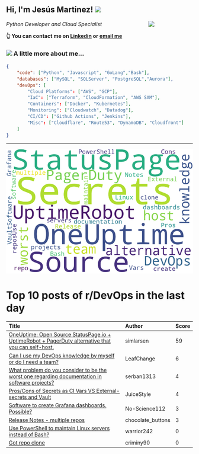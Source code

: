<!--
**jmartinezl/jmartinezl** is a ✨ _special_ ✨ repository because its `README.md` (this file) appears on your GitHub profile.

Here are some ideas to get you started:

- 🔭 I’m currently working on ...
- 🌱 I’m currently learning ...
- 👯 I’m looking to collaborate on ...
- 🤔 I’m looking for help with ...
- 💬 Ask me about ...
- 📫 How to reach me: ...
- 😄 Pronouns: ...
- ⚡ Fun fact: ...
-->

<h2>Hi, I'm Jesús Martinez! <img src="https://media.giphy.com/media/WUlplcMpOCEmTGBtBW/giphy.gif" width="30"> </h2>
<img align='right' src="https://media.giphy.com/media/NytMLKyiaIh6VH9SPm/giphy.gif" width="120">
<p><em>Python Developer and Cloud Specialist
</em></p>

**👆 You can contact me on [Linkedin](https://www.linkedin.com/in/jes%C3%BAs-martinez-2b7b10104/) or [email me](mailto:jesus.mtz.lorenzo@gmail.com)**

### <img src="https://media.giphy.com/media/VgCDAzcKvsR6OM0uWg/giphy.gif" width="50"> A little more about me...  

```json
{
    "code": ["Python", "Javascript", "GoLang","Bash"],
    "databases": ["MySQL", "SQLServer", "PostgreSQL","Aurora"],
    "devOps": [
        "Cloud Platforms": ["AWS", "GCP"],
        "IaC": ["Terraform", "CloudFormation", "AWS SAM"],
        "Containers": ["Docker", "Kubernetes"],
        "Monitoring": ["Cloudwatch", "Datadog"],
        "CI/CD": ["Github Actions", "Jenkins"],
        "Misc": ["Cloudflare", "Route53", "DynamoDB", "Cloudfront"]
    ]
}
```
---

![Wordcloud](./cloud.png)

# Top 10 posts of r/DevOps in the last day

| Title | Author | Score |
|:---|:---|:---|
| [OneUptime: Open Source StatusPage.io + UptimeRobot + PagerDuty alternative that you can self-host.](https://www.reddit.com/r/devops/comments/156qxly/oneuptime_open_source_statuspageio_uptimerobot/) | simlarsen | 59 |
| [Can I use my DevOps knowledge by myself or do I need a team?](https://www.reddit.com/r/devops/comments/15707mi/can_i_use_my_devops_knowledge_by_myself_or_do_i/) | LeafChange | 6 |
| [What problem do you consider to be the worst one regarding documentation in software projects?](https://www.reddit.com/r/devops/comments/156iwqn/what_problem_do_you_consider_to_be_the_worst_one/) | serban1313 | 4 |
| [Pros/Cons of Secrets as CI Vars VS External-secrets and Vault](https://www.reddit.com/r/devops/comments/156tlv2/proscons_of_secrets_as_ci_vars_vs_externalsecrets/) | JuiceStyle | 4 |
| [Software to create Grafana dashboards. Possible?](https://www.reddit.com/r/devops/comments/15767s5/software_to_create_grafana_dashboards_possible/) | No-Science112 | 3 |
| [Release Notes - multiple repos](https://www.reddit.com/r/devops/comments/1577yl1/release_notes_multiple_repos/) | chocolate_buttons | 3 |
| [Use PowerShell to maintain Linux servers instead of Bash?](https://www.reddit.com/r/devops/comments/156tn7q/use_powershell_to_maintain_linux_servers_instead/) | warrior242 | 0 |
| [Got repo clone](https://www.reddit.com/r/devops/comments/156nik5/got_repo_clone/) | criminy90 | 0 |
